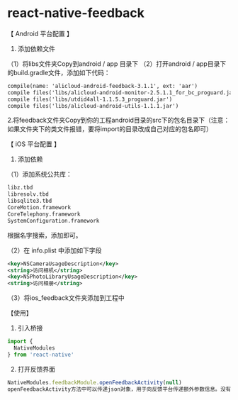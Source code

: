 # react-native-feedback

【 Android 平台配置 】

1. 添加依赖文件

（1）将libs文件夹Copy到android / app 目录下
（2）打开android / app目录下的build.gradle文件，添加如下代码：

```xml
compile(name: 'alicloud-android-feedback-3.1.1', ext: 'aar')  
compile files('libs/alicloud-android-monitor-2.5.1.1_for_bc_proguard.jar')  
compile files('libs/utdid4all-1.1.5.3_proguard.jar')  
compile files('libs/alicloud-android-utils-1.1.1.jar') 
```

2.将feedback文件夹Copy到你的工程android目录的src下的包名目录下（注意：如果文件夹下的类文件报错，要将import的目录改成自己对应的包名即可）


【 iOS 平台配置 】

1. 添加依赖

（1）添加系统公共库：
```xml
libz.tbd  
libresolv.tbd  
libsqlite3.tbd  
CoreMotion.framework  
CoreTelephony.framework  
SystemConfiguration.framework  
```
根据名字搜索，添加即可。

（2）在 info.plist 中添加如下字段
```xml
<key>NSCameraUsageDescription</key>  
<string>访问相机</string>  
<key>NSPhotoLibraryUsageDescription</key>  
<string>访问相册</string>  
```
（3）将ios_feedback文件夹添加到工程中


【使用】

1. 引入桥接
```javascript
import {  
  NativeModules  
} from 'react-native'  
```

2. 打开反馈界面
```javascript
NativeModules.feedbackModule.openFeedbackActivity(null)  
openFeedbackActivity方法中可以传递json对象，用于向反馈平台传递额外参数信息。没有，传null即可。
```
